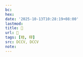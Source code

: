 ```yaml
---
bc:
hex:
date: '2025-10-13T10:28:19+08:00'
lastmod:
title: 􃆜
url: 􃆜
tags: [稑, 穋]
src: DCCV, DCCV
note:
---
```

